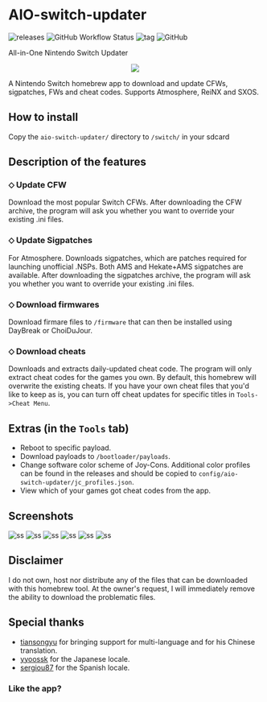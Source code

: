 # AIO-switch-updater
![releases](https://img.shields.io/github/downloads/HamletDuFromage/AIO-switch-updater/total)
![GitHub Workflow Status](https://img.shields.io/github/workflow/status/HamletDuFromage/AIO-switch-updater/Build%20AIO-switch-updater)
![tag](https://img.shields.io/github/v/release/HamletDuFromage/AIO-switch-updater)
![GitHub](https://img.shields.io/github/license/HamletDuFromage/aio-switch-updater)

[//]: ([![ko-fi](https://img.shields.io/badge/ko--fi-buy%20me%20a%20coffee-ff69b4)](https://ko-fi.com/hamletdufromage))


All-in-One Nintendo Switch Updater
<p align="center">
<img src = "https://user-images.githubusercontent.com/61667930/93691188-7833f000-fad1-11ea-866d-42e19be54425.jpg"\><br>
</p>

A Nintendo Switch homebrew app to download and update CFWs, sigpatches, FWs and cheat codes. Supports Atmosphere, ReiNX and SXOS.

## How to install
Copy the `aio-switch-updater/` directory to `/switch/` in your sdcard

## Description of the features
### ⬦ Update CFW
Download the most popular Switch CFWs. After downloading the CFW archive, the program will ask you whether you want to override your existing .ini files.

### ⬦ Update Sigpatches
For Atmosphere. Downloads sigpatches, which are patches required for launching unofficial .NSPs. Both AMS and Hekate+AMS sigpatches are available. After downloading the sigpatches archive, the program will ask you whether you want to override your existing .ini files.

### ⬦ Download firmwares
Download firmare files to `/firmware` that can then be installed using DayBreak or ChoiDuJour.

### ⬦ Download cheats
Downloads and extracts daily-updated cheat code. The program will only extract cheat codes for the games you own. By default, this homebrew will overwrite the existing cheats. If you have your own cheat files that you'd like to keep as is, you can turn off cheat updates for specific titles in `Tools->Cheat Menu`.

## Extras (in the `Tools` tab)
- Reboot to specific payload.
- Download payloads to `/bootloader/payloads`.
- Change software color scheme of Joy-Cons. Additional color profiles can be found in the releases and should be copied to `config/aio-switch-updater/jc_profiles.json`.
- View which of your games got cheat codes from the app.

## Screenshots
![ss](https://user-images.githubusercontent.com/61667930/93691403-30fb2e80-fad4-11ea-9701-7992a1de53e0.jpg)
![ss](https://user-images.githubusercontent.com/61667930/93691404-3193c500-fad4-11ea-9647-927c979960bc.jpg)
![ss](https://user-images.githubusercontent.com/61667930/93721670-42e6db00-fb81-11ea-9f94-1308898398f0.jpg)
![ss](https://user-images.githubusercontent.com/61667930/93721673-437f7180-fb81-11ea-9256-377575148a40.jpg)
![ss](https://user-images.githubusercontent.com/61667930/93691407-322c5b80-fad4-11ea-8879-78047724d9e7.jpg)
![ss](https://user-images.githubusercontent.com/61667930/93691465-16758500-fad5-11ea-8a5c-c0f9694cfb0e.jpg)


## Disclaimer
I do not own, host nor distribute any of the files that can be downloaded with this homebrew tool. At the owner's request, I will immediately remove the ability to download the problematic files.

## Special thanks
- [tiansongyu](https://github.com/tiansongyu) for bringing support for multi-language and for his Chinese translation.
- [yyoossk](https://github.com/yyoossk) for the Japanese locale.
- [sergiou87](https://github.com/sergiou87) for the Spanish locale.
### Like the app?

[//]: [![5cbed8a433a3f45a772abaf5_SupportMe_blue-p-500](https://user-images.githubusercontent.com/61667930/93899702-1a2b2680-fce4-11ea-9eaa-4e2b44eebe86.png)](https://ko-fi.com/hamletdufromage)
